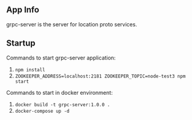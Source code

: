

## App Info

grpc-server is the server for location proto services.

## Startup
 
Commands to start grpc-server application:

1. `npm install`
2. `ZOOKEEPER_ADDRESS=localhost:2181 ZOOKEEPER_TOPIC=node-test3 npm start`

Commands to start in docker environment:

1. `docker build -t grpc-server:1.0.0 .`
2. `docker-compose up -d`
